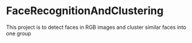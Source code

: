 # FaceRecognitionAndClustering
This project is to detect faces in RGB images and cluster similar faces into one group
